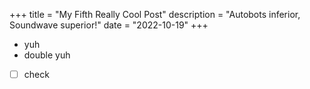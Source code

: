+++
title = "My Fifth Really Cool Post"
description = "Autobots inferior, Soundwave superior!"
date = "2022-10-19"
+++

 - yuh
 - double yuh
 - [ ] check